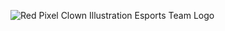 ![Red Pixel Clown Illustration Esports Team Logo](https://user-images.githubusercontent.com/82738922/183339743-332854cc-537d-450c-b301-d6c3a02f8b05.png)
